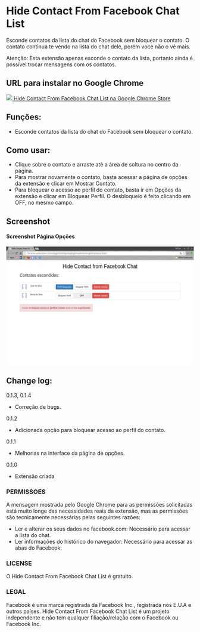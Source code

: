 # Hide Contact From Facebook Chat List
Esconde contatos da lista do chat do Facebook sem bloquear o contato.
O contato continua te vendo na lista do chat dele, porém voce não o vê mais.

Atenção: Esta extensão apenas esconde o contato da lista, portanto ainda é possível trocar mensagens com os contatos.

## URL para instalar no Google Chrome
[<img src="http://www.google.com/intl/pt-BR/chrome/assets/consumer/images/delorean/122010_webstore.jpg" height=30px />  Hide Contact From Facebook Chat List na Google Chrome Store](https://chrome.google.com/webstore/detail/hide-contact-from-faceboo/dldcnjjdfolnampaceecohfaolbefbhj)

## Funções:
- Esconde contatos da lista do chat do Facebook sem bloquear o contato.

## Como usar:
- Clique sobre o contato e arraste até a área de soltura no centro da página.
- Para mostrar novamente o contato, basta acessar a página de opções da extensão e clicar em Mostrar Contato.
- Para bloquear o acesso ao perfil do contato, basta ir em Opções da extensão e clicar em Bloquear Perfil. O desbloqueio é feito clicando em OFF, no mesmo campo.

## Screenshot
#### Screenshot Página Opções
![Screenshot](https://github.com/ArthurAssuncao/Hide_Contact_From_Facebook_Chat_List/blob/master/screenshots/pagina_opcoes.png?raw=true "Screenshot Página Opções")

## Change log:
0.1.3, 0.1.4
- Correção de bugs.

0.1.2
- Adicionada opção para bloquear acesso ao perfil do contato.

0.1.1
- Melhorias na interface da página de opções.

0.1.0
- Extensão criada

### PERMISSOES
A mensagem mostrada pelo Google Chrome para as permissões solicitadas está muito longe das necessidades reais da extensão, mas as permissões são tecnicamente necessárias pelas seguintes razões:

- Ler e alterar os seus dados no facebook.com: Necessário para acessar a lista do chat.
- Ler informações do histórico do navegador: Necessário para acessar as abas do Facebook.

### LICENSE
O Hide Contact From Facebook Chat List é gratuito.

### LEGAL
Facebook é uma marca registrada da Facebook Inc., registrada nos E.U.A e outros países. Hide Contact From Facebook Chat List é um projeto independente e não tem qualquer filiação/relação com o Facebook ou Facebook Inc.
